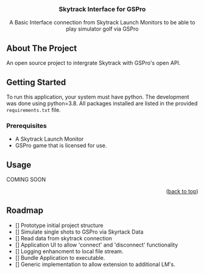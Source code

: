 <div>
  <h3 align="center">Skytrack Interface for GSPro</h3>
  <p align="center">
    A Basic Interface connection from Skytrack Launch Monitors to be able to play simulator golf via GSPro
  </p>
</div>

## About The Project

An open source project to intergrate Skytrack with GSPro's open API.

## Getting Started

To run this application, your system must have python. The development was done using python=3.8. All packages installed are listed in the provided `requirements.txt` file.

### Prerequisites

- A Skytrack Launch Monitor
- GSPro game that is licensed for use.

## Usage

COMING SOON

<p align="right">(<a href="#top">back to top</a>)</p>

<!-- ROADMAP -->

## Roadmap

- [] Prototype initial project structure
- [] Simulate single shots to GSPro via Skyrtack Data
- [] Read data from skytrack connection
- [] Application UI to allow 'connect' and 'disconnect' functionality
- [] Logging enhancment to local file stream.
- [] Bundle Application to executable.
- [] Generic implementation to allow extension to additional LM's.
